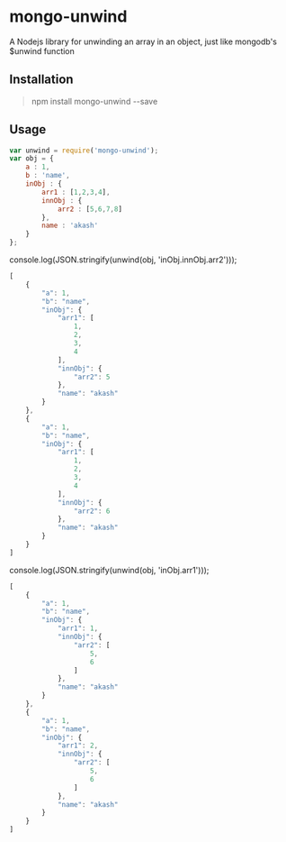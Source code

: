 









# mongo-unwind

A Nodejs library for unwinding an array in an object, just like mongodb's $unwind function

## Installation
>   npm install mongo-unwind --save

## Usage

```javascript
var unwind = require('mongo-unwind');
var obj = {
    a : 1,
    b : 'name',
    inObj : {
        arr1 : [1,2,3,4],
        innObj : {
            arr2 : [5,6,7,8]
        },
        name : 'akash'
    }
};
```

console.log(JSON.stringify(unwind(obj, 'inObj.innObj.arr2')));
```javascript
[
    {
        "a": 1,
        "b": "name",
        "inObj": {
            "arr1": [
                1,
                2,
                3,
                4
            ],
            "innObj": {
                "arr2": 5
            },
            "name": "akash"
        }
    },
    {
        "a": 1,
        "b": "name",
        "inObj": {
            "arr1": [
                1,
                2,
                3,
                4
            ],
            "innObj": {
                "arr2": 6
            },
            "name": "akash"
        }
    }
]

```

console.log(JSON.stringify(unwind(obj, 'inObj.arr1')));
```javascript
[
    {
        "a": 1,
        "b": "name",
        "inObj": {
            "arr1": 1,
            "innObj": {
                "arr2": [
                    5,
                    6
                ]
            },
            "name": "akash"
        }
    },
    {
        "a": 1,
        "b": "name",
        "inObj": {
            "arr1": 2,
            "innObj": {
                "arr2": [
                    5,
                    6
                ]
            },
            "name": "akash"
        }
    }
]

```

